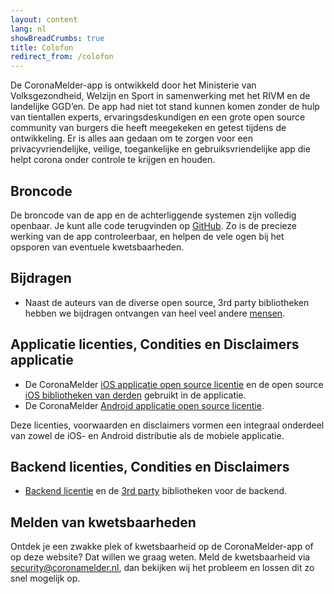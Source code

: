 ```yaml
---
layout: content
lang: nl
showBreadCrumbs: true
title: Colofon
redirect_from: /colofon
---
```


De CoronaMelder-app is ontwikkeld door het Ministerie van Volksgezondheid, Welzijn en Sport in samenwerking met het RIVM en de landelijke GGD’en. De app had niet tot stand kunnen komen zonder de hulp van tientallen experts, ervaringsdeskundigen en een grote open source community van burgers die heeft meegekeken en getest tijdens de ontwikkeling. Er is alles aan gedaan om te zorgen voor een privacyvriendelijke, veilige, toegankelijke en gebruiksvriendelijke app die helpt corona onder controle te krijgen en houden.

## Broncode

De broncode van de app en de achterliggende systemen zijn volledig openbaar. Je kunt alle code terugvinden op <a href="https://github.com/minvws" target="_blank" rel="noopener noreferrer">GitHub</a>. Zo is de precieze werking van de app controleerbaar, en helpen de vele ogen bij het opsporen van eventuele kwetsbaarheden.

## Bijdragen

- Naast de auteurs van de diverse open source, 3rd party bibliotheken hebben we bijdragen ontvangen van heel veel andere <a href="https://raw.githubusercontent.com/minvws/nl-covid19-notification-app-design/master/%E2%9D%A4%EF%B8%8F" target="_blank" rel="noopener noreferrer">mensen</a>.

## Applicatie licenties, Condities en Disclaimers applicatie
- De CoronaMelder <a href="https://github.com/minvws/nl-covid19-notification-app-ios/blob/master/LICENSES.md" target="_blank" rel="noopener noreferrer">iOS applicatie open source licentie</a> en de open source <a href="https://github.com/minvws/nl-covid19-notification-app-ios/tree/master/licenses" target="_blank"  rel="noopener noreferrer">iOS bibliotheken van derden</a> gebruikt in de applicatie.
- De CoronaMelder <a href="https://github.com/minvws/nl-covid19-notification-app-android/blob/master/LICENSES.md" target="_blank" rel="noopener noreferrer">Android applicatie open source licentie</a>.

Deze licenties, voorwaarden en disclaimers vormen een integraal onderdeel van zowel de iOS- en Android distributie als de mobiele applicatie.

## Backend licenties, Condities en Disclaimers 

- <a href="https://github.com/minvws/nl-covid19-notification-app-backend/blob/master/LICENSES.md" target="_blank"  rel="noopener noreferrer">Backend licentie</a> en de <a href="https://github.com/minvws/nl-covid19-notification-app-backend/tree/master/LICENSE" target="_blank"  rel="noopener noreferrer">3rd party</a> bibliotheken voor de backend.

## Melden van kwetsbaarheden

Ontdek je een zwakke plek of kwetsbaarheid op de CoronaMelder-app of op deze website? Dat willen we graag weten. Meld de kwetsbaarheid via [security@coronamelder.nl](mailto:security@coronamelder.nl), dan bekijken wij het probleem en lossen dit zo snel mogelijk op.
